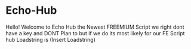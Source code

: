# Echo-Hub
Hello! Welcome to Echo Hub the Newest FREEMIUM Script 
we right dont have a key and DONT Plan to but if we do its most likely for our FE Script hub
Loadstring is
(Insert Loadstring)
